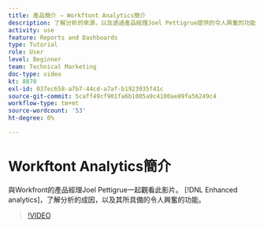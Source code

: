 ```yaml
---
title: 產品簡介 — Workftont Analytics簡介
description: 了解分析的來源，以及透過產品經理Joel Pettigrue提供的令人興奮的功能 [!DNL Enhanced analytics].
activity: use
feature: Reports and Dashboards
type: Tutorial
role: User
level: Beginner
team: Technical Marketing
doc-type: video
kt: 8870
exl-id: 037ec658-a7b7-44cd-a7af-b1923935f41c
source-git-commit: 5caff49cf901fa6b1005a9c4100ae89fa56249c4
workflow-type: tm+mt
source-wordcount: '53'
ht-degree: 0%

---
```


# Workftont Analytics簡介

與Workfront的產品經理Joel Pettigrue一起觀看此影片。 [!DNL Enhanced analytics]，了解分析的成因，以及其所具備的令人興奮的功能。

>[!VIDEO](https://video.tv.adobe.com/v/335042/?quality=12&learn=on)
